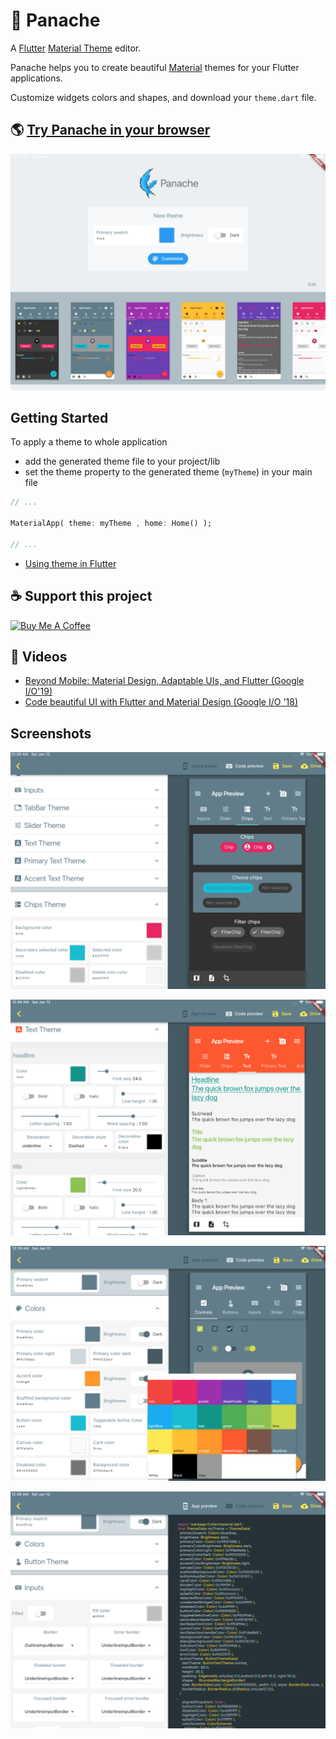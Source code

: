 # 🎨 Panache

A [Flutter](https://flutter.io) [Material Theme](https://docs.flutter.io/flutter/material/ThemeData-class.html) editor. 

Panache helps you to create beautiful [Material](http://material.io) themes for your Flutter applications.

Customize widgets colors and shapes, and download your `theme.dart` file.

## :earth_americas: [Try Panache in your browser](https://rxlabz.github.io/panache)

![home](docs/assets/home.png)

## Getting Started

To apply a theme to whole application 
- add the generated theme file to your project/lib 
- set the theme property to the generated theme (`myTheme`) in your main file

```dart
// ...

MaterialApp( theme: myTheme , home: Home() );

// ...
```
 
- [Using theme in Flutter](https://flutter.dev/docs/cookbook/design/themes)

## :coffee: Support this project

[![Buy Me A Coffee](https://bmc-cdn.nyc3.digitaloceanspaces.com/BMC-button-images/custom_images/orange_img.png)](https://www.buymeacoffee.com/6NHRAj4P5)

## 🍿 Videos

- [Beyond Mobile: Material Design, Adaptable UIs, and Flutter (Google I/O'19)](https://www.youtube.com/watch?v=YSULAJf6R6M)
- [Code beautiful UI with Flutter and Material Design (Google I/O '18)](https://www.youtube.com/watch?v=hA0hrpR-o8U)

## Screenshots 

![screenshot](docs/assets/screenshot.png)

![screenshot2](docs/assets/screenshot2.png)

![screenshot3](docs/assets/screenshot3.png)

![screenshot4](docs/assets/screenshot4.png)

